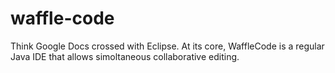 waffle-code
===========

Think Google Docs crossed with Eclipse.  At its core, WaffleCode is a regular Java IDE that allows simoltaneous collaborative editing.
